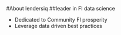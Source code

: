 #About lendersiq
##leader in FI data science
* Dedicated to Community FI prosperity
* Leverage data driven best practices